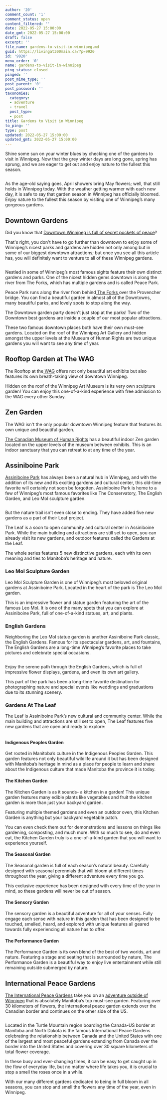 ```yaml
---
author: '20'
comment_count: '1'
comment_status: open
content_filtered: ''
date: 2022-05-27 15:00:00
date_gmt: 2022-05-27 15:00:00
draft: false
excerpt: ''
file_name: gardens-to-visit-in-winnipeg.md
guid: https://livingat300main.ca/?p=9920
id: '9920'
menu_order: '0'
name: gardens-to-visit-in-winnipeg
ping_status: closed
pinged: ''
post_mime_type: ''
post_parent: '0'
post_password: ''
taxonomies:
  category:
  - adventure
  - travel
  post_type:
  - post
title: Gardens to Visit in Winnipeg
to_ping: ''
type: post
updated: 2022-05-27 15:00:00
updated_gmt: 2022-05-27 15:00:00
---
```

<!-- wp:paragraph -->
<p>Shine some sun on your winter blues by checking one of the gardens to visit in Winnipeg. Now that the grey winter days are long gone, spring has sprung, and we are eager to get out and enjoy nature to the fullest this season. </p>
<!-- /wp:paragraph -->

<!-- wp:image {"id":9928,"sizeSlug":"large","linkDestination":"none"} -->
<figure class="wp-block-image size-large"><img src="https://livingat300main.ca/wp-content/uploads/2022/05/pexels-nicolas-postiglioni-823816-1-1024x683.jpg" alt="" class="wp-image-9928"/></figure>
<!-- /wp:image -->

<!-- wp:paragraph -->
<p>As the age-old saying goes, April showers bring May flowers; well, that still holds in Winnipeg today. With the weather getting warmer with each new day, it is safe to say that garden season in Winnipeg has officially bloomed. Enjoy nature to the fullest this season by visiting one of Winnipeg’s many gorgeous gardens.</p>
<!-- /wp:paragraph -->

<!-- wp:heading -->
<h2>Downtown Gardens</h2>
<!-- /wp:heading -->

<!-- wp:paragraph -->
<p>Did you know that <a href="https://livingat300main.ca/do-you-have-a-spring-in-your-step-its-spring-in-downtown-winnipeg/" target="_blank" rel="noreferrer noopener">Downtown Winnipeg is full of secret pockets of peace</a>? </p>
<!-- /wp:paragraph -->

<!-- wp:paragraph -->
<p>That's right, you don't have to go further than downtown to enjoy some of Winnipeg’s nicest parks and gardens are hidden not only among but in some of our biggest downtown attractions; but once you see all this article has, you will definitely want to venture to all of these Winnipeg gardens.</p>
<!-- /wp:paragraph -->

<!-- wp:image {"id":9932,"sizeSlug":"large","linkDestination":"none"} -->
<figure class="wp-block-image size-large"><img src="https://livingat300main.ca/wp-content/uploads/2022/05/pexels-palo-cech-286763-1-1024x683.jpg" alt="" class="wp-image-9932"/></figure>
<!-- /wp:image -->

<!-- wp:paragraph -->
<p>Nestled in some of Winnipeg’s most famous sights feature their own distinct gardens and parks. One of the nicest hidden gems downtown is along the river from The Forks, which has multiple gardens and is called Peace Park. </p>
<!-- /wp:paragraph -->

<!-- wp:paragraph -->
<p>Peace Park runs along the river from behind<a href="https://www.theforks.com/" target="_blank" rel="noreferrer noopener"> The Forks </a>over the Provencher bridge. You can find a beautiful garden in almost all of the Downtowns, many beautiful parks, and lovely spots to stop along the way.</p>
<!-- /wp:paragraph -->

<!-- wp:paragraph -->
<p>The Downtown garden party doesn't just stop at the parks! Two of the Downtown best gardens are inside a couple of our most popular attractions. </p>
<!-- /wp:paragraph -->

<!-- wp:paragraph -->
<p>These two famous downtown places both have their own must-see gardens. Located on the roof of the Winnipeg Art Gallery and hidden amongst the upper levels at the Museum of Human Rights are two unique gardens you will want to see any time of year.</p>
<!-- /wp:paragraph -->

<!-- wp:heading -->
<h2>Rooftop Garden at The WAG</h2>
<!-- /wp:heading -->

<!-- wp:paragraph -->
<p>The Rooftop at the<a href="https://www.wag.ca/" target="_blank" rel="noreferrer noopener"> WAG</a> offers not only beautiful art exhibits but also features its own breath-taking view of downtown Winnipeg. </p>
<!-- /wp:paragraph -->

<!-- wp:paragraph -->
<p>Hidden on the roof of the Winnipeg Art Museum is its very own sculpture garden! You can enjoy this one-of-a-kind experience with free admission to the WAG every other Sunday.</p>
<!-- /wp:paragraph -->

<!-- wp:heading -->
<h2>Zen Garden</h2>
<!-- /wp:heading -->

<!-- wp:paragraph -->
<p>The WAG isn't the only popular downtown Winnipeg feature that features its own unique and beautiful garden. </p>
<!-- /wp:paragraph -->

<!-- wp:paragraph -->
<p><a href="https://humanrights.ca/" target="_blank" rel="noreferrer noopener">The Canadian Museum of Human Rights</a> has a beautiful indoor Zen garden located on the upper levels of the museum between exhibits. This is an indoor sanctuary that you can retreat to at any time of the year.</p>
<!-- /wp:paragraph -->

<!-- wp:heading -->
<h2>Assiniboine Park</h2>
<!-- /wp:heading -->

<!-- wp:paragraph -->
<p><a href="https://www.assiniboinepark.ca/" target="_blank" rel="noreferrer noopener">Assiniboine Park</a> has always been a natural hub in Winnipeg, and with the addition of its new and its exciting gardens and cultural center, this old-time favorite will certainly not soon be forgotten. Assiniboine Park is home to a few of Winnipeg’s most famous favorites like The Conservatory, The English Garden, and Leo Mol sculpture garden.</p>
<!-- /wp:paragraph -->

<!-- wp:image {"id":9924,"sizeSlug":"large","linkDestination":"none"} -->
<figure class="wp-block-image size-large"><img src="https://livingat300main.ca/wp-content/uploads/2022/05/pexels-oleksandr-pidvalnyi-321576-1024x683.jpg" alt="" class="wp-image-9924"/></figure>
<!-- /wp:image -->

<!-- wp:paragraph -->
<p>But the nature trail isn't even close to ending. They have added five new gardens as a part of their Leaf project. </p>
<!-- /wp:paragraph -->

<!-- wp:paragraph -->
<p>The Leaf is a soon to open community and cultural center in Assiniboine Park. While the main building and attractions are still set to open, you can already visit its new gardens, and outdoor features called the Gardens at the Leaf. </p>
<!-- /wp:paragraph -->

<!-- wp:paragraph -->
<p>The whole series features 5 new distinctive gardens, each with its own meaning and ties to Manitoba’s heritage and nature.</p>
<!-- /wp:paragraph -->

<!-- wp:heading {"level":3} -->
<h3><strong>Leo Mol Sculpture Garden</strong></h3>
<!-- /wp:heading -->

<!-- wp:paragraph -->
<p>Leo Mol Sculpture Garden is one of Winnipeg’s most beloved original gardens at Assiniboine Park. Located in the heart of the park is The Leo Mol garden. </p>
<!-- /wp:paragraph -->

<!-- wp:paragraph -->
<p>This is an impressive flower and statue garden featuring the art of the famous Leo Mol. It is one of the many spots that you can explore at Assiniboine Park, full of one-of-a-kind statues, art, and plants.</p>
<!-- /wp:paragraph -->

<!-- wp:heading {"level":3} -->
<h3><strong>English Gardens</strong></h3>
<!-- /wp:heading -->

<!-- wp:paragraph -->
<p>Neighboring the Leo Mol statue garden is another Assiniboine Park classic, the English Gardens. Famous for its spectacular gardens, art, and fountains, The English Gardens are a long-time Winnipeg’s favorite places to take pictures and celebrate special occasions.</p>
<!-- /wp:paragraph -->

<!-- wp:image {"id":9931,"sizeSlug":"large","linkDestination":"none"} -->
<figure class="wp-block-image size-large"><img src="https://livingat300main.ca/wp-content/uploads/2022/05/pexels-samer-daboul-1212823-1024x683.jpg" alt="" class="wp-image-9931"/></figure>
<!-- /wp:image -->

<!-- wp:paragraph -->
<p>Enjoy the serene path through the English Gardens, which is full of impressive flower displays, gardens, and even its own art gallery. </p>
<!-- /wp:paragraph -->

<!-- wp:paragraph -->
<p>This part of the park has been a long-time favorite destination for photographing nature and special events like weddings and graduations due to its stunning scenery.</p>
<!-- /wp:paragraph -->

<!-- wp:heading {"level":3} -->
<h3><strong>Gardens At The Leaf</strong></h3>
<!-- /wp:heading -->

<!-- wp:paragraph -->
<p>The Leaf is Assiniboine Park’s new cultural and community center. While the main building and attractions are still set to open, The Leaf features five new gardens that are open and ready to explore:</p>
<!-- /wp:paragraph -->

<!-- wp:image {"id":9933,"sizeSlug":"large","linkDestination":"none"} -->
<figure class="wp-block-image size-large"><img src="https://livingat300main.ca/wp-content/uploads/2022/05/pexels-pixabay-158636-1-1024x683.jpg" alt="" class="wp-image-9933"/></figure>
<!-- /wp:image -->

<!-- wp:heading {"level":4} -->
<h4><strong>Indigenous Peoples Garden</strong></h4>
<!-- /wp:heading -->

<!-- wp:paragraph -->
<p>Get rooted in Manitoba’s culture in the Indigenous Peoples Garden. This garden features not only beautiful wildlife around it but has been designed with Manitoba’s heritage in mind as a place for people to learn and share about the Indigenous culture that made Manitoba the province it is today.</p>
<!-- /wp:paragraph -->

<!-- wp:heading {"level":4} -->
<h4><strong>The Kitchen Garden</strong></h4>
<!-- /wp:heading -->

<!-- wp:paragraph -->
<p>The Kitchen Garden is as it sounds- a kitchen in a garden! This unique garden features many edible plants like vegetables and fruit the kitchen garden is more than just your backyard garden. </p>
<!-- /wp:paragraph -->

<!-- wp:paragraph -->
<p>Featuring multiple themed gardens and even an outdoor oven, this Kitchen Garden is anything but your backyard vegetable patch.</p>
<!-- /wp:paragraph -->

<!-- wp:paragraph -->
<p>You can even check them out for demonstrations and lessons on things like gardening, composting, and much more. With so much to see, do and even eat, the Kitchen Garden truly is a one-of-a-kind garden that you will want to experience yourself.</p>
<!-- /wp:paragraph -->

<!-- wp:heading {"level":4} -->
<h4><strong>The Seasonal Garden</strong></h4>
<!-- /wp:heading -->

<!-- wp:paragraph -->
<p>The Seasonal garden is full of each season’s natural beauty. Carefully designed with seasonal perennials that will bloom at different times throughout the year, giving a different adventure every time you go. </p>
<!-- /wp:paragraph -->

<!-- wp:paragraph -->
<p>This exclusive experience has been designed with every time of the year in mind, so these gardens will never be out of season.</p>
<!-- /wp:paragraph -->

<!-- wp:heading {"level":4} -->
<h4><strong>The Sensory Garden</strong></h4>
<!-- /wp:heading -->

<!-- wp:paragraph -->
<p>The sensory garden is a beautiful adventure for all of your senses. Fully engage each sense with nature in this garden that has been designed to be touched, smelled, heard, and explored with unique features all geared towards fully experiencing all nature has to offer.</p>
<!-- /wp:paragraph -->

<!-- wp:heading {"level":4} -->
<h4><strong>The Performance Garden</strong></h4>
<!-- /wp:heading -->

<!-- wp:paragraph -->
<p>The Performance Garden is its own blend of the best of two worlds, art and nature. Featuring a stage and seating that is surrounded by nature, The Performance Garden is a beautiful way to enjoy live entertainment while still remaining outside submerged by nature.</p>
<!-- /wp:paragraph -->

<!-- wp:heading -->
<h2>International Peace Gardens</h2>
<!-- /wp:heading -->

<!-- wp:paragraph -->
<p><a href="https://peacegarden.com/" target="_blank" rel="noreferrer noopener">The International Peace Gardens</a> take you on an <a href="https://livingat300main.ca/weekend-getaways-manitoba-spring-edition/" target="_blank" rel="noreferrer noopener">adventure outside of Winnipeg</a> that is absolutely Manitoba’s top must-see garden. Featuring over 30 kilometers of flowers, the international peace garden extends over the Canadian border and continues on the other side of the US. </p>
<!-- /wp:paragraph -->

<!-- wp:image {"id":9921,"sizeSlug":"large","linkDestination":"none"} -->
<figure class="wp-block-image size-large"><img src="https://livingat300main.ca/wp-content/uploads/2022/05/pexels-artem-beliaikin-1533802-1024x683.jpg" alt="" class="wp-image-9921"/></figure>
<!-- /wp:image -->

<!-- wp:paragraph -->
<p>Located in the Turtle Mountain region boarding the Canada-US border at Manitoba and North Dakota is the famous International Peace Gardens celebrating the relationship between Canada and the United States with one of the largest and most peaceful gardens extending from Canada over the border into the United States and covering over 30 square kilometers of total flower coverage.</p>
<!-- /wp:paragraph -->

<!-- wp:paragraph -->
<p>In these busy and ever-changing times, it can be easy to get caught up in the flow of everyday life, but no matter where life takes you, it is crucial to stop a smell the roses once in a while. </p>
<!-- /wp:paragraph -->

<!-- wp:paragraph -->
<p>With our many different gardens dedicated to being in full bloom in all seasons, you can stop and smell the flowers any time of the year, even in Winnipeg.</p>
<!-- /wp:paragraph -->